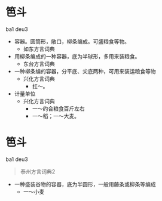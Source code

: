 # 笆斗
ba1 deu3
+ 容器。圆筒形，敞口，柳条编成。可盛粮食等物。
  * 如东方言词典
+ 用柳条编成的一种容器，底为半球形，多用来装粮食。
  * 东台方言词典
+ 一种柳条编的容器，分平底、尖底两种，可用来装运粮食等物
  * 兴化方言词典
    - 扛～。
+ 计量单位
  * 兴化方言词典
    - 一～约合粮食百斤左右
    - 一～稻；一～大麦。


# 笆斗
ba1 deu3
> 泰州方言词典2
- 一种盛装谷物的容器，底为半圆形，一般用藤条或柳条等编成
  - 一～小麦